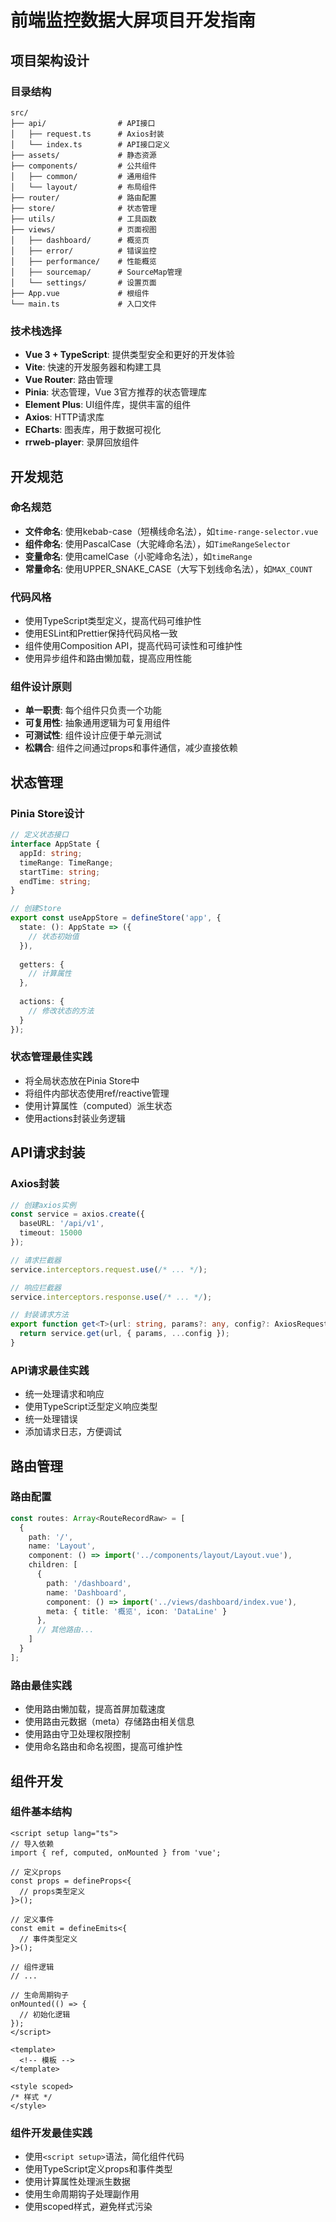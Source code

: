 # 前端监控数据大屏项目开发指南

## 项目架构设计

### 目录结构

```
src/
├── api/                # API接口
│   ├── request.ts      # Axios封装
│   └── index.ts        # API接口定义
├── assets/             # 静态资源
├── components/         # 公共组件
│   ├── common/         # 通用组件
│   └── layout/         # 布局组件
├── router/             # 路由配置
├── store/              # 状态管理
├── utils/              # 工具函数
├── views/              # 页面视图
│   ├── dashboard/      # 概览页
│   ├── error/          # 错误监控
│   ├── performance/    # 性能概览
│   ├── sourcemap/      # SourceMap管理
│   └── settings/       # 设置页面
├── App.vue             # 根组件
└── main.ts             # 入口文件
```

### 技术栈选择

- **Vue 3 + TypeScript**: 提供类型安全和更好的开发体验
- **Vite**: 快速的开发服务器和构建工具
- **Vue Router**: 路由管理
- **Pinia**: 状态管理，Vue 3官方推荐的状态管理库
- **Element Plus**: UI组件库，提供丰富的组件
- **Axios**: HTTP请求库
- **ECharts**: 图表库，用于数据可视化
- **rrweb-player**: 录屏回放组件

## 开发规范

### 命名规范

- **文件命名**: 使用kebab-case（短横线命名法），如`time-range-selector.vue`
- **组件命名**: 使用PascalCase（大驼峰命名法），如`TimeRangeSelector`
- **变量命名**: 使用camelCase（小驼峰命名法），如`timeRange`
- **常量命名**: 使用UPPER_SNAKE_CASE（大写下划线命名法），如`MAX_COUNT`

### 代码风格

- 使用TypeScript类型定义，提高代码可维护性
- 使用ESLint和Prettier保持代码风格一致
- 组件使用Composition API，提高代码可读性和可维护性
- 使用异步组件和路由懒加载，提高应用性能

### 组件设计原则

- **单一职责**: 每个组件只负责一个功能
- **可复用性**: 抽象通用逻辑为可复用组件
- **可测试性**: 组件设计应便于单元测试
- **松耦合**: 组件之间通过props和事件通信，减少直接依赖

## 状态管理

### Pinia Store设计

```typescript
// 定义状态接口
interface AppState {
  appId: string;
  timeRange: TimeRange;
  startTime: string;
  endTime: string;
}

// 创建Store
export const useAppStore = defineStore('app', {
  state: (): AppState => ({
    // 状态初始值
  }),
  
  getters: {
    // 计算属性
  },
  
  actions: {
    // 修改状态的方法
  }
});
```

### 状态管理最佳实践

- 将全局状态放在Pinia Store中
- 将组件内部状态使用ref/reactive管理
- 使用计算属性（computed）派生状态
- 使用actions封装业务逻辑

## API请求封装

### Axios封装

```typescript
// 创建axios实例
const service = axios.create({
  baseURL: '/api/v1',
  timeout: 15000
});

// 请求拦截器
service.interceptors.request.use(/* ... */);

// 响应拦截器
service.interceptors.response.use(/* ... */);

// 封装请求方法
export function get<T>(url: string, params?: any, config?: AxiosRequestConfig): Promise<T> {
  return service.get(url, { params, ...config });
}
```

### API请求最佳实践

- 统一处理请求和响应
- 使用TypeScript泛型定义响应类型
- 统一处理错误
- 添加请求日志，方便调试

## 路由管理

### 路由配置

```typescript
const routes: Array<RouteRecordRaw> = [
  {
    path: '/',
    name: 'Layout',
    component: () => import('../components/layout/Layout.vue'),
    children: [
      {
        path: '/dashboard',
        name: 'Dashboard',
        component: () => import('../views/dashboard/index.vue'),
        meta: { title: '概览', icon: 'DataLine' }
      },
      // 其他路由...
    ]
  }
];
```

### 路由最佳实践

- 使用路由懒加载，提高首屏加载速度
- 使用路由元数据（meta）存储路由相关信息
- 使用路由守卫处理权限控制
- 使用命名路由和命名视图，提高可维护性

## 组件开发

### 组件基本结构

```vue
<script setup lang="ts">
// 导入依赖
import { ref, computed, onMounted } from 'vue';

// 定义props
const props = defineProps<{
  // props类型定义
}>();

// 定义事件
const emit = defineEmits<{
  // 事件类型定义
}>();

// 组件逻辑
// ...

// 生命周期钩子
onMounted(() => {
  // 初始化逻辑
});
</script>

<template>
  <!-- 模板 -->
</template>

<style scoped>
/* 样式 */
</style>
```

### 组件开发最佳实践

- 使用`<script setup>`语法，简化组件代码
- 使用TypeScript定义props和事件类型
- 使用计算属性处理派生数据
- 使用生命周期钩子处理副作用
- 使用scoped样式，避免样式污染
